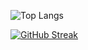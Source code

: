 ![Top Langs](https://github-readme-stats.vercel.app/api/top-langs/?username=Masahito-I&theme=vue-dark&&layout=compact&count_private=true)

[![GitHub Streak](http://github-readme-streak-stats.herokuapp.com?user=Masahito-I&theme=dark&background=000000)](https://git.io/streak-stats)
<!--
**Masahito-I/Masahito-I** is a ✨ _special_ ✨ repository because its `README.md` (this file) appears on your GitHub profile.

Here are some ideas to get you started:

- 🔭 I’m currently working on ...
- 🌱 I’m currently learning ...
- 👯 I’m looking to collaborate on ...
- 🤔 I’m looking for help with ...
- 💬 Ask me about ...
- 📫 How to reach me: ...
- 😄 Pronouns: ...
- ⚡ Fun fact: ...
-->

